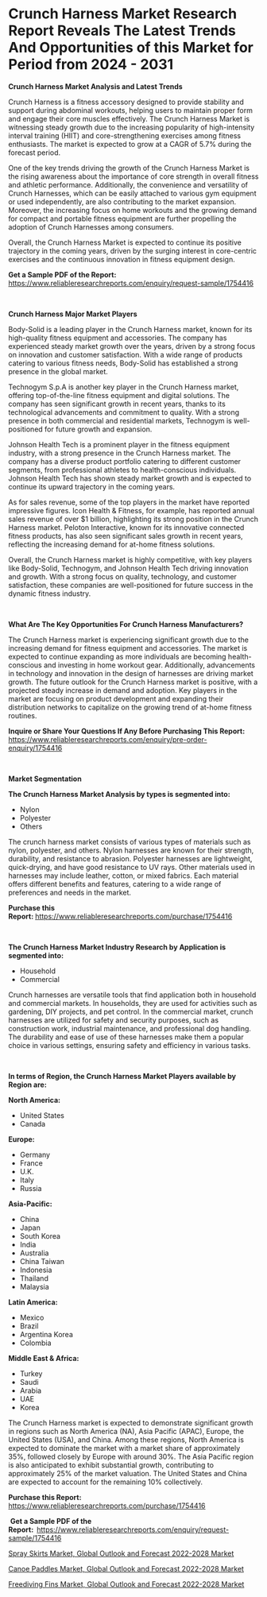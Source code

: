 <p><h1>Crunch Harness Market Research Report Reveals The Latest Trends And Opportunities of this Market for Period from 2024 - 2031</h1></p><p><strong>Crunch Harness Market Analysis and Latest Trends</strong></p>
<p><p>Crunch Harness is a fitness accessory designed to provide stability and support during abdominal workouts, helping users to maintain proper form and engage their core muscles effectively. The Crunch Harness Market is witnessing steady growth due to the increasing popularity of high-intensity interval training (HIIT) and core-strengthening exercises among fitness enthusiasts. The market is expected to grow at a CAGR of 5.7% during the forecast period.</p><p>One of the key trends driving the growth of the Crunch Harness Market is the rising awareness about the importance of core strength in overall fitness and athletic performance. Additionally, the convenience and versatility of Crunch Harnesses, which can be easily attached to various gym equipment or used independently, are also contributing to the market expansion. Moreover, the increasing focus on home workouts and the growing demand for compact and portable fitness equipment are further propelling the adoption of Crunch Harnesses among consumers.</p><p>Overall, the Crunch Harness Market is expected to continue its positive trajectory in the coming years, driven by the surging interest in core-centric exercises and the continuous innovation in fitness equipment design.</p></p>
<p><strong>Get a Sample PDF of the Report:&nbsp;</strong> <a href="https://www.reliableresearchreports.com/enquiry/request-sample/1754416">https://www.reliableresearchreports.com/enquiry/request-sample/1754416</a></p>
<p>&nbsp;</p>
<p><strong>Crunch Harness Major Market Players</strong></p>
<p><p>Body-Solid is a leading player in the Crunch Harness market, known for its high-quality fitness equipment and accessories. The company has experienced steady market growth over the years, driven by a strong focus on innovation and customer satisfaction. With a wide range of products catering to various fitness needs, Body-Solid has established a strong presence in the global market.</p><p>Technogym S.p.A is another key player in the Crunch Harness market, offering top-of-the-line fitness equipment and digital solutions. The company has seen significant growth in recent years, thanks to its technological advancements and commitment to quality. With a strong presence in both commercial and residential markets, Technogym is well-positioned for future growth and expansion.</p><p>Johnson Health Tech is a prominent player in the fitness equipment industry, with a strong presence in the Crunch Harness market. The company has a diverse product portfolio catering to different customer segments, from professional athletes to health-conscious individuals. Johnson Health Tech has shown steady market growth and is expected to continue its upward trajectory in the coming years.</p><p>As for sales revenue, some of the top players in the market have reported impressive figures. Icon Health & Fitness, for example, has reported annual sales revenue of over $1 billion, highlighting its strong position in the Crunch Harness market. Peloton Interactive, known for its innovative connected fitness products, has also seen significant sales growth in recent years, reflecting the increasing demand for at-home fitness solutions.</p><p>Overall, the Crunch Harness market is highly competitive, with key players like Body-Solid, Technogym, and Johnson Health Tech driving innovation and growth. With a strong focus on quality, technology, and customer satisfaction, these companies are well-positioned for future success in the dynamic fitness industry.</p></p>
<p>&nbsp;</p>
<p><strong>What Are The Key Opportunities For Crunch Harness Manufacturers?</strong></p>
<p><p>The Crunch Harness market is experiencing significant growth due to the increasing demand for fitness equipment and accessories. The market is expected to continue expanding as more individuals are becoming health-conscious and investing in home workout gear. Additionally, advancements in technology and innovation in the design of harnesses are driving market growth. The future outlook for the Crunch Harness market is positive, with a projected steady increase in demand and adoption. Key players in the market are focusing on product development and expanding their distribution networks to capitalize on the growing trend of at-home fitness routines.</p></p>
<p><strong>Inquire or Share Your Questions If Any Before Purchasing This Report:</strong> <a href="https://www.reliableresearchreports.com/enquiry/pre-order-enquiry/1754416">https://www.reliableresearchreports.com/enquiry/pre-order-enquiry/1754416</a></p>
<p>&nbsp;</p>
<p><strong>Market Segmentation</strong></p>
<p><strong>The Crunch Harness Market Analysis by types is segmented into:</strong></p>
<p><ul><li>Nylon</li><li>Polyester</li><li>Others</li></ul></p>
<p><p>The crunch harness market consists of various types of materials such as nylon, polyester, and others. Nylon harnesses are known for their strength, durability, and resistance to abrasion. Polyester harnesses are lightweight, quick-drying, and have good resistance to UV rays. Other materials used in harnesses may include leather, cotton, or mixed fabrics. Each material offers different benefits and features, catering to a wide range of preferences and needs in the market.</p></p>
<p><strong>Purchase this Report:&nbsp;</strong><a href="https://www.reliableresearchreports.com/purchase/1754416">https://www.reliableresearchreports.com/purchase/1754416</a></p>
<p>&nbsp;</p>
<p><strong>The Crunch Harness Market Industry Research by Application is segmented into:</strong></p>
<p><ul><li>Household</li><li>Commercial</li></ul></p>
<p><p>Crunch harnesses are versatile tools that find application both in household and commercial markets. In households, they are used for activities such as gardening, DIY projects, and pet control. In the commercial market, crunch harnesses are utilized for safety and security purposes, such as construction work, industrial maintenance, and professional dog handling. The durability and ease of use of these harnesses make them a popular choice in various settings, ensuring safety and efficiency in various tasks.</p></p>
<p>&nbsp;</p>
<p><strong>In terms of Region, the Crunch Harness Market Players available by Region are:</strong></p>
<p>
    <p> <strong> North America: </strong>
        <ul>
            <li>United States</li>
            <li>Canada</li>
        </ul>
        </p> 
    <p> <strong> Europe: </strong>
        <ul>
            <li>Germany</li>
            <li>France</li>
            <li>U.K.</li>
            <li>Italy</li>
            <li>Russia</li>
        </ul>
        </p> 
    <p> <strong> Asia-Pacific: </strong>
        <ul>
            <li>China</li>
            <li>Japan</li>
            <li>South Korea</li>
            <li>India</li>
            <li>Australia</li>
            <li>China Taiwan</li>
            <li>Indonesia</li>
            <li>Thailand</li>
            <li>Malaysia</li>
        </ul>
        </p> 
    <p> <strong> Latin America: </strong>
        <ul>
            <li>Mexico</li>
            <li>Brazil</li>
            <li>Argentina Korea</li>
            <li>Colombia</li>
        </ul>
        </p> 
    <p> <strong> Middle East & Africa: </strong>
        <ul>
            <li>Turkey</li>
            <li>Saudi</li>
            <li>Arabia</li>
            <li>UAE</li>
            <li>Korea</li>
        </ul>
    </p>
    </p>
<p><p>The Crunch Harness market is expected to demonstrate significant growth in regions such as North America (NA), Asia Pacific (APAC), Europe, the United States (USA), and China. Among these regions, North America is expected to dominate the market with a market share of approximately 35%, followed closely by Europe with around 30%. The Asia Pacific region is also anticipated to exhibit substantial growth, contributing to approximately 25% of the market valuation. The United States and China are expected to account for the remaining 10% collectively.</p></p>
<p><strong>Purchase this Report: </strong><a href="https://www.reliableresearchreports.com/purchase/1754416">https://www.reliableresearchreports.com/purchase/1754416</a></p>
<p>&nbsp;<strong>Get a Sample PDF of the Report:&nbsp;&nbsp;</strong><a href="https://www.reliableresearchreports.com/enquiry/request-sample/1754416">https://www.reliableresearchreports.com/enquiry/request-sample/1754416</a></p>
<p><strong></strong></p>
<p><p><a href="https://view.publitas.com/reportprime-1/spray-skirts-market-global-outlook-and-forecast-2022-2028-market-size-and-examines-its-market-scope-with-a-primary-focus-on-growth-opportunities-and-forecasted-trends-spanning-from-2023-to-2030/">Spray Skirts Market, Global Outlook and Forecast 2022-2028 Market</a></p><p><a href="https://view.publitas.com/reportprime-1/canoe-paddles-market-global-outlook-and-forecast-2022-2028-market-size-market-share-and-global-market-analysis-report-2023-2030/">Canoe Paddles Market, Global Outlook and Forecast 2022-2028 Market</a></p><p><a href="https://view.publitas.com/reportprime-1/freediving-fins-market-global-outlook-and-forecast-2022-2028-market-size-growth-and-forecast-from-2023-2030/">Freediving Fins Market, Global Outlook and Forecast 2022-2028 Market</a></p></p>